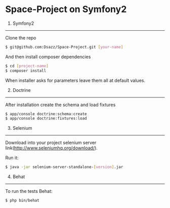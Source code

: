 # Space-Project on Symfony2

1. Symfony2
----------

Clone the repo

```bash
$ git@github.com:Dsazz/Space-Project.git [your-name]
```

And then install composer dependencies

```bash
$ cd [project-name]
$ composer install
```

When installer asks for parameters leave them all at default values.


2. Doctrine
-----------

After installation create the schema and load fixtures

```bash
$ app/console doctrine:schema:create
$ app/console doctrine:fixtures:load
```


3. Selenium
-----------

Download into your project selenium server link(http://www.seleniumhq.org/download/).

Run it:

```bash
$ java -jar selenium-server-standalone-[version].jar
```


4. Behat
--------

To run the tests Behat:

```bash
$ php bin/behat
```
